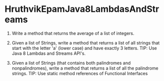 # HruthvikEpamJava8LambdasAndStreams

1. Write a method that returns the average of a list of integers. 
 
2. Given a list of Strings, write a method that returns a list of all strings that start with the letter 'a' (lower case) and have exactly 3 letters. TIP: Use Java 8 Lambdas and Streams API's. 
 
3. Given a list of Strings (that contains both palindromes and nonpalindromes), write a method that returns a list of all the palindrome strings.  TIP: Use static method references of Functional Interfaces 
